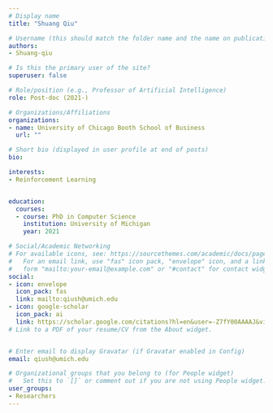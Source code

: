 ```yaml
---
# Display name
title: "Shuang Qiu"

# Username (this should match the folder name and the name on publications)
authors:
- Shuang-qiu

# Is this the primary user of the site?
superuser: false

# Role/position (e.g., Professor of Artificial Intelligence)
role: Post-doc (2021-)

# Organizations/Affiliations
organizations:
- name: University of Chicago Booth School of Business
  url: ""

# Short bio (displayed in user profile at end of posts)
bio:

interests:
- Reinforcement Learning


education:
  courses:
  - course: PhD in Computer Science
    institution: University of Michigan
    year: 2021

# Social/Academic Networking
# For available icons, see: https://sourcethemes.com/academic/docs/page-builder/#icons
#   For an email link, use "fas" icon pack, "envelope" icon, and a link in the
#   form "mailto:your-email@example.com" or "#contact" for contact widget.
social:
- icon: envelope
  icon_pack: fas
  link: mailto:qiush@umich.edu
- icon: google-scholar
  icon_pack: ai
  link: https://scholar.google.com/citations?hl=en&user=-Z7fY00AAAAJ&view_op=list_works&alert_preview_top_rm=2&sortby=pubdate
# Link to a PDF of your resume/CV from the About widget.


# Enter email to display Gravatar (if Gravatar enabled in Config)
email: qiush@umich.edu

# Organizational groups that you belong to (for People widget)
#   Set this to `[]` or comment out if you are not using People widget.
user_groups:
- Researchers
---
```

